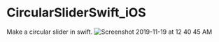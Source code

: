 # CircularSliderSwift_iOS
Make a circular slider in swift. 
![Screenshot 2019-11-19 at 12 40 45 AM](https://user-images.githubusercontent.com/29371886/69080763-c7029a80-0a66-11ea-8c26-c8aea0901664.png)
